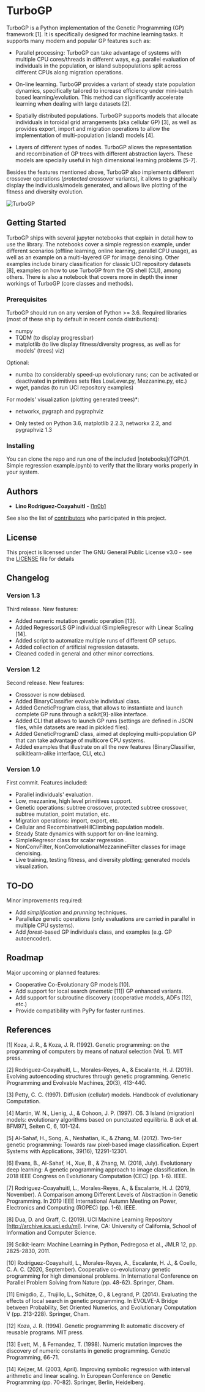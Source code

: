 # TurboGP

TurboGP is a Python implementation of the Genetic Programming (GP) framework [1]. It is specifically designed for machine learning tasks. It supports many modern and popular GP features such as:

* Parallel processing: TurboGP can take advantage of systems with multiple CPU cores/threads in different ways, e.g. parallel evaluation of individuals in the population, or island subpopulations split across different CPUs along migration operations.

* On-line learning. TurboGP provides a variant of steady state population dynamics, specifically tailored to increase efficiency under mini-batch based learning/evolution. This method can significantly accelerate learning when dealing with large datasets [2].

* Spatially distributed populations. TurboGP supports models that allocate individuals in toroidal grid arrangements (aka cellular GP) [3], as well as provides export, import and migration operations to allow the implementation of multi-population (island) models [4].

* Layers of different types of nodes. TurboGP allows the representation and recombination of GP trees with different abstraction layers. These models are specially useful in high dimensional learning problems [5-7].

Besides the features mentioned above, TurboGP also implements different crossover operations (_protected_ crossover variants), it allows to graphically display the individuals/models generated, and allows live plotting of the fitness and diversity evolution.

![TurboGP](Preview.png)

## Getting Started

TurboGP ships with several jupyter notebooks that explain in detail how to use the library. The notebooks cover a simple regression example, under different scenarios (offline learning, online learning, parallel CPU usage), as well as an example on a multi-layered GP for image denoising. Other examples include binary classification for classic UCI repository datasets [8], examples on how to use TurboGP from the OS shell (CLI), among others. There is also a notebook that covers more in depth the inner workings of TurboGP (core classes and methods).

### Prerequisites

TurboGP should run on any version of Python >= 3.6.
Required libraries (most of these ship by default in recent conda distributions):

- numpy 
- TQDM (to display progressbar)
- matplotlib (to live display fitness/diversity progress, as well as for models' (trees) viz)

Optional:

- numba (to considerably speed-up evolutionary runs; can be activated or deactivated in primitives sets files LowLever.py, Mezzanine.py, etc.) 
- wget, pandas (to run UCI repository examples)

For models' visualization (plotting generated trees)*:

- networkx, pygraph and pygraphviz 

* Only tested on Python 3.6, matplotlib 2.2.3, networkx 2.2, and pygraphviz 1.3


### Installing

You can clone the repo and run one of the included [notebooks](TGP\01. Simple regression example.ipynb) to verify that the library works properly in your system. 

## Authors

* **Lino Rodriguez-Coayahuitl** - [l1n0b1](https://github.com/l1n0b1)

See also the list of [contributors](https://github.com/l1n0b1/TurboGP/AUTHORS) who participated in this project.

## License

This project is licensed under The GNU General Public License v3.0  - see the [LICENSE](LICENSE) file for details

## Changelog

### Version 1.3

Third release. New features:

- Added numeric mutation genetic operation [13].
- Added RegressorLS GP individual (SimpleRegresor with Linear Scaling [14].
- Added script to automatize multiple runs of different GP setups.
- Added collection of artificial regression datasets.
- Cleaned coded in general and other minor corrections.

### Version 1.2

Second release. New features:

- Crossover is now debiased.
- Added BinaryClassifier evolvable individual class.
- Added GeneticProgram class, that allows to instantiate and launch complete GP runs through a scikit[9]-alike interface.
- Added CLI that allows to launch GP runs (settings are defined in JSON files, while datasets are read in pickled files).
- Added GeneticProgramD class, aimed at deploying multi-population GP that can take advantage of multicore CPU systems.
- Added examples that illustrate on all the new features (BinaryClassifier, scikitlearn-alike interface, CLI, etc.)


### Version 1.0

First commit. Features included:
- Parallel individuals' evaluation.
- Low, mezzanine, high level primitives support.
- Genetic operations: subtree crossover, protected subtree crossover, subtree mutation, point mutation, etc.
- Migration operations: import, export, etc.
- Cellular and RecombinativeHillClimbing population models.
- Steady State dynamics with support for on-line learning.
- SimpleRegresor class for scalar regression .
- NonConvFilter, NonConvolutionalMezzanineFilter classes for image denoising.
- Live training, testing fitness, and diversity plotting; generated models visualization.


## TO-DO

Minor improvements required:

- Add _simplification_ and _prunning_ techniques.
- Parallelize genetic operations (only evaluations are carried in parallel in multiple CPU systems).
- Add _forest_-based GP individuals class, and examples (e.g. GP autoencoder).

## Roadmap

Major upcoming or planned features:

- Cooperative Co-Evolutionary GP models [10].
- Add support for local search (_memetic_ [11]) GP enhanced variants.
- Add support for subroutine discovery (cooperative models, ADFs [12], etc.)
- Provide compatibility with PyPy for faster runtimes.


## References

[1] Koza, J. R., & Koza, J. R. (1992). Genetic programming: on the programming of computers by means of natural selection (Vol. 1). MIT press.

[2] Rodriguez-Coayahuitl, L., Morales-Reyes, A., & Escalante, H. J. (2019). Evolving autoencoding structures through genetic programming. Genetic Programming and Evolvable Machines, 20(3), 413-440.

[3] Petty, C. C. (1997). Diffusion (cellular) models. Handbook of evolutionary Computation.

[4] Martin, W. N., Lienig, J., & Cohoon, J. P. (1997). C6. 3 Island (migration) models: evolutionary algorithms based on punctuated equilibria. B ack et al. BFM97], Seiten C, 6, 101-124.

[5] Al-Sahaf, H., Song, A., Neshatian, K., & Zhang, M. (2012). Two-tier genetic programming: Towards raw pixel-based image classification. Expert Systems with Applications, 39(16), 12291-12301.

[6] Evans, B., Al-Sahaf, H., Xue, B., & Zhang, M. (2018, July). Evolutionary deep learning: A genetic programming approach to image classification. In 2018 IEEE Congress on Evolutionary Computation (CEC) (pp. 1-6). IEEE.

[7] Rodriguez-Coayahuitl, L., Morales-Reyes, A., & Escalante, H. J. (2019, November). A Comparison among Different Levels of Abstraction in Genetic Programming. In 2019 IEEE International Autumn Meeting on Power, Electronics and Computing (ROPEC) (pp. 1-6). IEEE.

[8] Dua, D. and Graff, C. (2019). UCI Machine Learning Repository [http://archive.ics.uci.edu/ml]. Irvine, CA: University of California, School of Information and Computer Science. 

[9] Scikit-learn: Machine Learning in Python, Pedregosa et al., JMLR 12, pp. 2825-2830, 2011.

[10] Rodriguez-Coayahuitl, L., Morales-Reyes, A., Escalante, H. J., & Coello, C. A. C. (2020, September). Cooperative co-evolutionary genetic programming for high dimensional problems. In International Conference on Parallel Problem Solving from Nature (pp. 48-62). Springer, Cham.

[11] Emigdio, Z., Trujillo, L., Schütze, O., & Legrand, P. (2014). Evaluating the effects of local search in genetic programming. In EVOLVE-A Bridge between Probability, Set Oriented Numerics, and Evolutionary Computation V (pp. 213-228). Springer, Cham.

[12] Koza, J. R. (1994). Genetic programming II: automatic discovery of reusable programs. MIT press.

[13] Evett, M., & Fernandez, T. (1998). Numeric mutation improves the discovery of numeric constants in genetic programming. Genetic Programming, 66-71.

[14] Keijzer, M. (2003, April). Improving symbolic regression with interval arithmetic and linear scaling. In European Conference on Genetic Programming (pp. 70-82). Springer, Berlin, Heidelberg.
